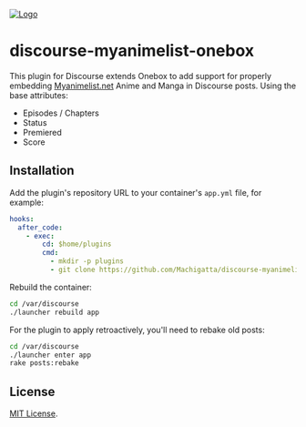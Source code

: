 
<a href="https://www.kokoro-ko.de/">![Logo](https://www.kokoro-ko.de/uploads/default/original/1X/c425edbe738ac1f92e584cfb94305d1570042f45.png)</a>

# discourse-myanimelist-onebox

This plugin for Discourse extends Onebox to add support for properly embedding [Myanimelist.net](https://myanimelist.net/) Anime and Manga in Discourse posts. Using the base attributes:

- Episodes / Chapters
- Status
- Premiered
- Score

## Installation

Add the plugin's repository URL to your container's `app.yml` file, for example:

```yml
hooks:
  after_code:
    - exec:
        cd: $home/plugins
        cmd:
          - mkdir -p plugins
          - git clone https://github.com/Machigatta/discourse-myanimelist-onebox
```

Rebuild the container:

```sh
cd /var/discourse
./launcher rebuild app
```

For the plugin to apply retroactively, you'll need to rebake old posts:

```sh
cd /var/discourse
./launcher enter app
rake posts:rebake
```

## License

[MIT License](LICENSE).